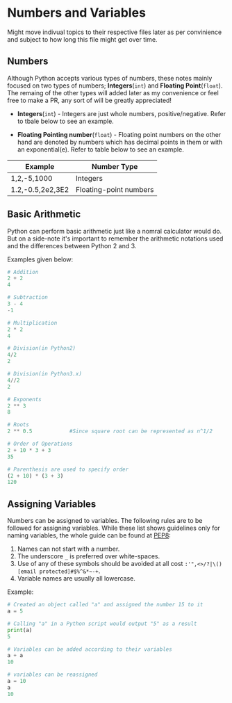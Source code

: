 # Numbers and Variables
Might move indivual topics to their respective files later as per convinience and subject to how long this file might get over time.

Numbers
-----
Although Python accepts various types of numbers, these notes mainly focused on two types of numbers; **Integers**(`int`) and **Floating Point**(`float`). The remaing of the other types will added later as my convenience or feel free to make a PR, any sort of will be greatly appreciated!

- **Integers**(`int`) - Integers are just whole numbers, positive/negative. Refer to tbale below to see an example. 
 
- **Floating Pointing number**(`float`) - Floating point numbers on the other hand are denoted by numbers which has decimal points in them or with an exponential(e). Refer to table below to see an example.
							
| Example   |Number Type|
|-----------|-----------|
|1,2,-5,1000|	Integers|
|1.2,-0.5,2e2,3E2| Floating-point numbers|

Basic Arithmetic
-------

Python can perform basic arithmetic just like a nomral calculator would do. But on a side-note it's important to remember the arithmetic notations used and the differences between Python 2 and 3.

Examples given below:
```Python
# Addition
2 + 2
4

# Subtraction
3 - 4
-1

# Multiplication
2 * 2
4

# Division(in Python2)
4/2
2

# Division(in Python3.x)
4//2
2

# Exponents
2 ** 3
8

# Roots
2 ** 0.5			#Since square root can be represented as n^1/2

# Order of Operations
2 + 10 * 3 + 3
35

# Parenthesis are used to specify order
(2 + 10) * (3 + 3)
120
```

Assigning Variables
-----
Numbers can be assigned to variables.
The following rules are to be followed for assigning variables. While these list shows guidelines only for naming variables, the whole guide can be found at [PEP8](https://www.python.org/dev/peps/pep-0008/?#naming-conventions):
1. Names can not start with a number.
2. The underscore `_` is preferred over white-spaces.
3. Use of any of these symbols should be avoided at all cost `:'",<>/?|\()[email protected]#$%^&*~-+`.
4. Variable names are usually all lowercase.

Example:
```Python
# Created an object called "a" and assigned the number 15 to it
a = 5

# Calling "a" in a Python script would output "5" as a result
print(a)
5

# Variables can be added according to their variables
a + a
10

# variables can be reassigned
a = 10
a
10
```

